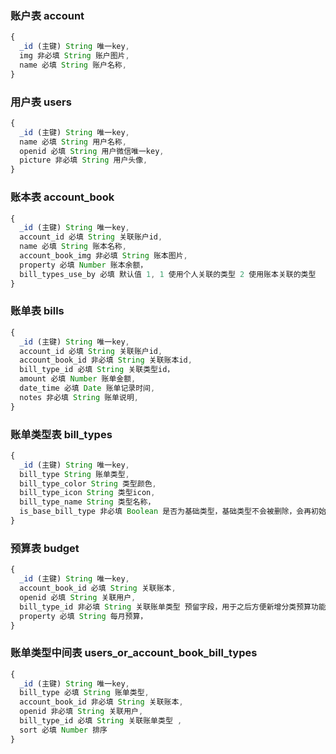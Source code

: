 ### 账户表 account
```js
{
  _id (主键) String 唯一key,
  img 非必填 String 账户图片,
  name 必填 String 账户名称,
}
```
### 用户表 users
```js
{
  _id (主键) String 唯一key,
  name 必填 String 用户名称,
  openid 必填 String 用户微信唯一key,
  picture 非必填 String 用户头像,
}
```
### 账本表 account_book
```js
{
  _id (主键) String 唯一key,
  account_id 必填 String 关联账户id,
  name 必填 String 账本名称,
  account_book_img 非必填 String 账本图片,
  property 必填 Number 账本余额，
  bill_types_use_by 必填 默认值 1, 1 使用个人关联的类型 2 使用账本关联的类型
}
```
### 账单表 bills
```js
{
  _id (主键) String 唯一key,
  account_id 必填 String 关联账户id,
  account_book_id 非必填 String 关联账本id,
  bill_type_id 必填 String 关联类型id，
  amount 必填 Number 账单金额,
  date_time 必填 Date 账单记录时间,
  notes 非必填 String 账单说明,
}
```
### 账单类型表 bill_types
```js
{
  _id (主键) String 唯一key,
  bill_type String 账单类型,
  bill_type_color String 类型颜色,
  bill_type_icon String 类型icon,
  bill_type_name String 类型名称，
  is_base_bill_type 非必填 Boolean 是否为基础类型，基础类型不会被删除，会再初始化的时候默认填入，
}
```
### 预算表 budget
```js
{
  _id (主键) String 唯一key,
  account_book_id 必填 String 关联账本,
  openid 必填 String 关联用户,
  bill_type_id 非必填 String 关联账单类型 预留字段，用于之后方便新增分类预算功能,
  property 必填 String 每月预算，
}
```
### 账单类型中间表 users_or_account_book_bill_types
```js
{
  _id (主键) String 唯一key,
  bill_type 必填 String 账单类型,
  account_book_id 非必填 String 关联账本,
  openid 非必填 String 关联用户,
  bill_type_id 必填 String 关联账单类型 ,
  sort 必填 Number 排序
}
```
















